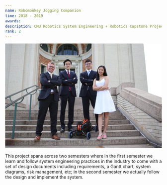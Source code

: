 ```yaml
---
name: Robomonkey Jogging Companion
time: 2018 - 2019
awards:
description: CMU Robotics System Engineering + Robotics Capstone Project
rank: 2
---
```

![Team Monkey](/assets/img/2019/capstone/monkey_team.jpeg)

This project spans across two semesters where in the first semester we
learn and follow system engineering practices in the industry to come with
a set of design documents including requirements, a Gantt chart, system
diagrams, risk management, etc; in the second semester we actually follow
the design and implement the system.
